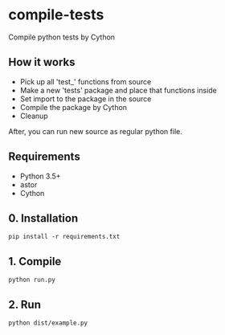 # compile-tests
Compile python tests by Cython

## How it works

- Pick up all 'test_' functions from source
- Make a new 'tests' package and place that functions inside
- Set import to the package in the source
- Compile the package by Cython
- Cleanup

After, you can run new source as regular python file.


## Requirements
* Python 3.5+
* astor
* Cython

## 0. Installation
`pip install -r requirements.txt`

## 1. Compile
`python run.py`

## 2. Run
`python dist/example.py`
